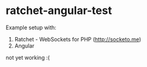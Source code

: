 # ratchet-angular-test
Example setup with:
1. Ratchet - WebSockets for PHP (http://socketo.me)
2. Angular

not yet working :(

